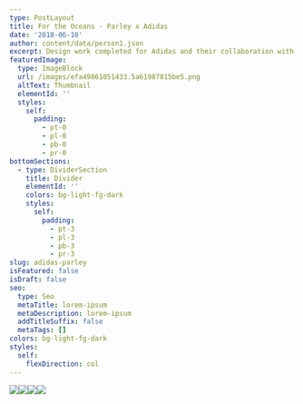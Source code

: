 ```yaml
---
type: PostLayout
title: For the Oceans - Parley x Adidas
date: '2018-06-10'
author: content/data/person1.json
excerpt: Design work completed for Adidas and their collaboration with Parley.
featuredImage:
  type: ImageBlock
  url: /images/efa49861051433.5a61987815be5.png
  altText: Thumbnail
  elementId: ''
  styles:
    self:
      padding:
        - pt-0
        - pl-0
        - pb-0
        - pr-0
bottomSections:
  - type: DividerSection
    title: Divider
    elementId: ''
    colors: bg-light-fg-dark
    styles:
      self:
        padding:
          - pt-3
          - pl-3
          - pb-3
          - pr-3
slug: adidas-parley
isFeatured: false
isDraft: false
seo:
  type: Seo
  metaTitle: lorem-ipsum
  metaDescription: lorem-ipsum
  addTitleSuffix: false
  metaTags: []
colors: bg-light-fg-dark
styles:
  self:
    flexDirection: col
---
```

![](/images/efa49861051433.5a61987815be5.png)![](/images/a05a4961051433.5a6187083b4e4.png)![](/images/9f7da661051433.5a618708392fe.png)![](/images/e7c52361051433.5a6187083c2d8.png)
